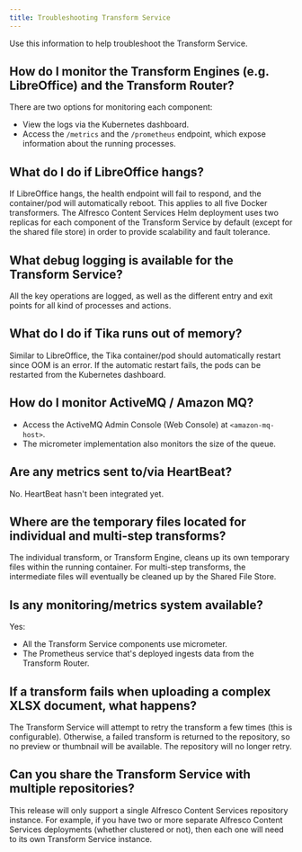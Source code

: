 ```yaml
---
title: Troubleshooting Transform Service
---
```

Use this information to help troubleshoot the Transform Service.

## How do I monitor the Transform Engines (e.g. LibreOffice) and the Transform Router?

There are two options for monitoring each component:

* View the logs via the Kubernetes dashboard.
* Access the `/metrics` and the `/prometheus` endpoint, which expose information about the running processes.

## What do I do if LibreOffice hangs?

If LibreOffice hangs, the health endpoint will fail to respond, and the container/pod will automatically reboot. This applies to all five Docker transformers. The Alfresco Content Services Helm deployment uses two replicas for each component of the Transform Service by default (except for the shared file store) in order to provide scalability and fault tolerance.

## What debug logging is available for the Transform Service?

All the key operations are logged, as well as the different entry and exit points for all kind of processes and actions.

## What do I do if Tika runs out of memory?

Similar to LibreOffice, the Tika container/pod should automatically restart since OOM is an error. If the automatic restart fails, the pods can be restarted from the Kubernetes dashboard.

## How do I monitor ActiveMQ / Amazon MQ?

* Access the ActiveMQ Admin Console (Web Console) at `<amazon-mq-host>`.
* The micrometer implementation also monitors the size of the queue.

## Are any metrics sent to/via HeartBeat?

No. HeartBeat hasn't been integrated yet.

## Where are the temporary files located for individual and multi-step transforms?

The individual transform, or Transform Engine, cleans up its own temporary files within the running container. For multi-step transforms, the intermediate files will eventually be cleaned up by the Shared File Store.

## Is any monitoring/metrics system available?

Yes:

* All the Transform Service components use micrometer.
* The Prometheus service that's deployed ingests data from the Transform Router.

## If a transform fails when uploading a complex XLSX document, what happens?

The Transform Service will attempt to retry the transform a few times (this is configurable). Otherwise, a failed transform is returned to the repository, so no preview or thumbnail will be available. The repository will no longer retry.

## Can you share the Transform Service with multiple repositories?

This release will only support a single Alfresco Content Services repository instance. For example, if you have two or more separate Alfresco Content Services deployments (whether clustered or not), then each one will need to its own Transform Service instance.
